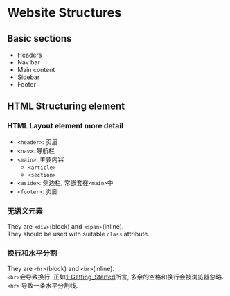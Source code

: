 # Website Structures
## Basic sections
- Headers
- Nav bar
- Main content
- Sidebar
- Footer
## HTML Structuring element
### HTML Layout element more detail
- `<header>`: 页眉
- `<nav>`: 导航栏
- `<main>`: 主要内容
  - `<article>`
  - `<section>`
- `<aside>`: 侧边栏, 常嵌套在`<main>`中
- `<footer>`: 页脚

### 无语义元素
They are `<div>`(block) and `<span>`(inline).  
They should be used with suitable `class` attribute.

### 换行和水平分割
They are `<hr>`(block) and `<br>`(inline).  
`<br>`会导致换行. 正如[1-Getting_Started](./1-Getting_Started.md#Whitespaces)所言, 多余的空格和换行会被浏览器忽略. 
`<hr>` 导致一条水平分割线.

